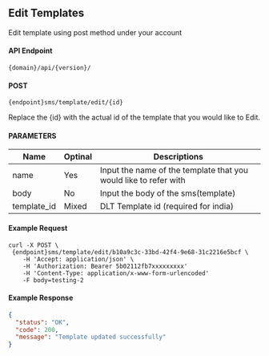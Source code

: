## Edit Templates

Edit template using post method under your account

#### API Endpoint

```
{domain}/api/{version}/
```

#### POST

```
{endpoint}sms/template/edit/{id}
```

Replace the {id} with the actual id of the template that you would like to Edit.

#### PARAMETERS

| Name        | Optinal | Descriptions                                                     |
| ----------- | ------- | ---------------------------------------------------------------- |
| name        | Yes     | Input the name of the template that you would like to refer with |
| body        | No      | Input the body of the sms(template)                              |
| template_id | Mixed   | DLT Template id (required for india)                             |

#### Example Request

```
curl -X POST \
 {endpoint}sms/template/edit/b10a9c3c-33bd-42f4-9e68-31c2216e5bcf \
    -H 'Accept: application/json' \
    -H 'Authorization: Bearer 5b02112fb7xxxxxxxxx'
    -H 'Content-Type: application/x-www-form-urlencoded'
    -F body=testing-2

```

#### Example Response

```json
{
  "status": "OK",
  "code": 200,
  "message": "Template updated successfully"
}
```
